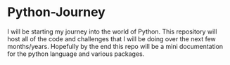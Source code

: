 # Python-Journey
I will be starting my journey into the world of Python. This repository will host all of the code and challenges that I will be doing over the next few months/years. Hopefully by the end this repo will be a mini documentation for the python language and various packages.

